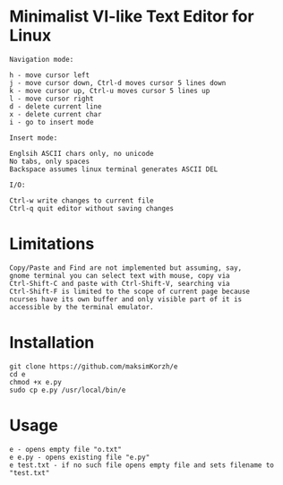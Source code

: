 # Minimalist VI-like Text Editor for Linux
    Navigation mode:

    h - move cursor left
    j - move cursor down, Ctrl-d moves cursor 5 lines down
    k - move cursor up, Ctrl-u moves cursor 5 lines up
    l - move cursor right
    d - delete current line
    x - delete current char
    i - go to insert mode

    Insert mode:

    Englsih ASCII chars only, no unicode
    No tabs, only spaces
    Backspace assumes linux terminal generates ASCII DEL

    I/O:

    Ctrl-w write changes to current file
    Ctrl-q quit editor without saving changes

# Limitations
    Copy/Paste and Find are not implemented but assuming, say,
    gnome terminal you can select text with mouse, copy via
    Ctrl-Shift-C and paste with Ctrl-Shift-V, searching via
    Ctrl-Shift-F is limited to the scope of current page because
    ncurses have its own buffer and only visible part of it is
    accessible by the terminal emulator.

# Installation
    git clone https://github.com/maksimKorzh/e
    cd e
    chmod +x e.py
    sudo cp e.py /usr/local/bin/e

# Usage
    e - opens empty file "o.txt"
    e e.py - opens existing file "e.py"
    e test.txt - if no such file opens empty file and sets filename to "test.txt"
